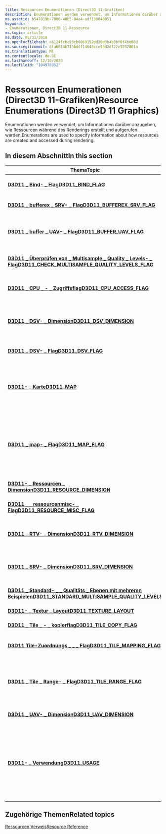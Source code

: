 ```yaml
---
title: Ressourcen Enumerationen (Direct3D 11-Grafiken)
description: Enumerationen werden verwendet, um Informationen darüber anzugeben, wie Ressourcen während des Renderings erstellt und aufgerufen werden.
ms.assetid: b547819b-7006-40b5-84a4-adf198048051
keywords:
- Enumerationen, Direct3D 11-Ressource
ms.topic: article
ms.date: 05/31/2018
ms.openlocfilehash: d6124fcbc93cb0069152dd20d3b4b3bf0f4be60d
ms.sourcegitcommit: 8fa6614b715bddf14648cce36d2df22e5232801a
ms.translationtype: MT
ms.contentlocale: de-DE
ms.lasthandoff: 12/10/2020
ms.locfileid: "104976952"
---
```

# <a name="resource-enumerations-direct3d-11-graphics"></a><span data-ttu-id="9b760-104">Ressourcen Enumerationen (Direct3D 11-Grafiken)</span><span class="sxs-lookup"><span data-stu-id="9b760-104">Resource Enumerations (Direct3D 11 Graphics)</span></span>

<span data-ttu-id="9b760-105">Enumerationen werden verwendet, um Informationen darüber anzugeben, wie Ressourcen während des Renderings erstellt und aufgerufen werden.</span><span class="sxs-lookup"><span data-stu-id="9b760-105">Enumerations are used to specify information about how resources are created and accessed during rendering.</span></span>


## <a name="in-this-section"></a><span data-ttu-id="9b760-106">In diesem Abschnitt</span><span class="sxs-lookup"><span data-stu-id="9b760-106">In this section</span></span>



| <span data-ttu-id="9b760-107">Thema</span><span class="sxs-lookup"><span data-stu-id="9b760-107">Topic</span></span>                                                                                                               | <span data-ttu-id="9b760-108">BESCHREIBUNG</span><span class="sxs-lookup"><span data-stu-id="9b760-108">Description</span></span>                                                                                                                                                                                   |
|---------------------------------------------------------------------------------------------------------------------|-----------------------------------------------------------------------------------------------------------------------------------------------------------------------------------------------|
| [<span data-ttu-id="9b760-109">**D3D11 \_ Bind- \_ Flag**</span><span class="sxs-lookup"><span data-stu-id="9b760-109">**D3D11\_BIND\_FLAG**</span></span>](/windows/desktop/api/D3D11/ne-d3d11-d3d11_bind_flag)<br/>                                                             | <span data-ttu-id="9b760-110">Gibt an, wie eine Ressource an die Pipeline gebunden wird.</span><span class="sxs-lookup"><span data-stu-id="9b760-110">Identifies how to bind a resource to the pipeline.</span></span><br/>                                                                                                                                 |
| [<span data-ttu-id="9b760-111">**D3D11 \_ bufferex \_ SRV- \_ Flag**</span><span class="sxs-lookup"><span data-stu-id="9b760-111">**D3D11\_BUFFEREX\_SRV\_FLAG**</span></span>](/windows/desktop/api/D3D11/ne-d3d11-d3d11_bufferex_srv_flag)<br/>                                            | <span data-ttu-id="9b760-112">Gibt an, wie eine Puffer Ressource angezeigt wird.</span><span class="sxs-lookup"><span data-stu-id="9b760-112">Identifies how to view a buffer resource.</span></span><br/>                                                                                                                                          |
| [<span data-ttu-id="9b760-113">**D3D11 \_ buffer \_ UAV- \_ Flag**</span><span class="sxs-lookup"><span data-stu-id="9b760-113">**D3D11\_BUFFER\_UAV\_FLAG**</span></span>](/windows/desktop/api/D3D11/ne-d3d11-d3d11_buffer_uav_flag)<br/>                                                | <span data-ttu-id="9b760-114">Identifiziert Ansichtsoptionen für ungeordnete Zugriffe für eine Puffer Ressource.</span><span class="sxs-lookup"><span data-stu-id="9b760-114">Identifies unordered-access view options for a buffer resource.</span></span><br/>                                                                                                                    |
| [<span data-ttu-id="9b760-115">**D3D11 \_ Überprüfen von \_ Multisample \_ Quality \_ Levels- \_ Flag**</span><span class="sxs-lookup"><span data-stu-id="9b760-115">**D3D11\_CHECK\_MULTISAMPLE\_QUALITY\_LEVELS\_FLAG**</span></span>](/windows/desktop/api/D3D11_2/ne-d3d11_2-d3d11_check_multisample_quality_levels_flag)<br/> | <span data-ttu-id="9b760-116">Gibt Aufschluss über das Überprüfen von Qualitäts Ebenen mit mehreren Beispielen.</span><span class="sxs-lookup"><span data-stu-id="9b760-116">Identifies how to check multisample quality levels.</span></span><br/>                                                                                                                                |
| [<span data-ttu-id="9b760-117">**D3D11 \_ CPU \_ - \_ Zugriffsflag**</span><span class="sxs-lookup"><span data-stu-id="9b760-117">**D3D11\_CPU\_ACCESS\_FLAG**</span></span>](/windows/desktop/api/D3D11/ne-d3d11-d3d11_cpu_access_flag)<br/>                                                | <span data-ttu-id="9b760-118">Gibt die Typen des für eine Ressource zulässigen CPU-Zugriffs an.</span><span class="sxs-lookup"><span data-stu-id="9b760-118">Specifies the types of CPU access allowed for a resource.</span></span><br/>                                                                                                                          |
| [<span data-ttu-id="9b760-119">**D3D11 \_ DSV- \_ Dimension**</span><span class="sxs-lookup"><span data-stu-id="9b760-119">**D3D11\_DSV\_DIMENSION**</span></span>](/windows/desktop/api/D3D11/ne-d3d11-d3d11_dsv_dimension)<br/>                                                     | <span data-ttu-id="9b760-120">Gibt an, wie auf eine Ressource zugegriffen werden kann, die in einer Ansicht der tiefen Schablone verwendet wird.</span><span class="sxs-lookup"><span data-stu-id="9b760-120">Specifies how to access a resource used in a depth-stencil view.</span></span><br/>                                                                                                                   |
| [<span data-ttu-id="9b760-121">**D3D11 \_ DSV- \_ Flag**</span><span class="sxs-lookup"><span data-stu-id="9b760-121">**D3D11\_DSV\_FLAG**</span></span>](/windows/desktop/api/D3D11/ne-d3d11-d3d11_dsv_flag)<br/>                                                               | <span data-ttu-id="9b760-122">Optionen für die Anzeige der tiefen Schablone.</span><span class="sxs-lookup"><span data-stu-id="9b760-122">Depth-stencil view options.</span></span><br/>                                                                                                                                                        |
| [<span data-ttu-id="9b760-123">**D3D11- \_ Karte**</span><span class="sxs-lookup"><span data-stu-id="9b760-123">**D3D11\_MAP**</span></span>](/windows/desktop/api/D3D11/ne-d3d11-d3d11_map)<br/>                                                                          | <span data-ttu-id="9b760-124">Identifiziert eine Ressource, auf die der CPU-Lese-und Schreibvorgang zugreifen soll.</span><span class="sxs-lookup"><span data-stu-id="9b760-124">Identifies a resource to be accessed for reading and writing by the CPU.</span></span> <span data-ttu-id="9b760-125">Anwendungen können eines oder mehrere dieser Flags kombinieren.</span><span class="sxs-lookup"><span data-stu-id="9b760-125">Applications may combine one or more of these flags.</span></span><br/>                                                      |
| [<span data-ttu-id="9b760-126">**D3D11 \_ map- \_ Flag**</span><span class="sxs-lookup"><span data-stu-id="9b760-126">**D3D11\_MAP\_FLAG**</span></span>](/windows/desktop/api/D3D11/ne-d3d11-d3d11_map_flag)<br/>                                                               | <span data-ttu-id="9b760-127">Gibt an, wie die CPU reagieren soll, wenn eine Anwendung die [**Verknüpfung id3d11devicecontext aus:: Map**](/windows/desktop/api/D3D11/nf-d3d11-id3d11devicecontext-map) -Methode für eine von der GPU verwendete Ressource aufruft.</span><span class="sxs-lookup"><span data-stu-id="9b760-127">Specifies how the CPU should respond when an application calls the [**ID3D11DeviceContext::Map**](/windows/desktop/api/D3D11/nf-d3d11-id3d11devicecontext-map) method on a resource that is being used by the GPU.</span></span><br/> |
| [<span data-ttu-id="9b760-128">**D3D11- \_ Ressourcen \_ Dimension**</span><span class="sxs-lookup"><span data-stu-id="9b760-128">**D3D11\_RESOURCE\_DIMENSION**</span></span>](/windows/desktop/api/D3D11/ne-d3d11-d3d11_resource_dimension)<br/>                                           | <span data-ttu-id="9b760-129">Identifiziert den Typ der verwendeten Ressource.</span><span class="sxs-lookup"><span data-stu-id="9b760-129">Identifies the type of resource being used.</span></span><br/>                                                                                                                                        |
| [<span data-ttu-id="9b760-130">**D3D11 \_ \_ ressourcenmisc- \_ Flag**</span><span class="sxs-lookup"><span data-stu-id="9b760-130">**D3D11\_RESOURCE\_MISC\_FLAG**</span></span>](/windows/desktop/api/D3D11/ne-d3d11-d3d11_resource_misc_flag)<br/>                                          | <span data-ttu-id="9b760-131">Identifiziert Optionen für Ressourcen.</span><span class="sxs-lookup"><span data-stu-id="9b760-131">Identifies options for resources.</span></span><br/>                                                                                                                                                  |
| [<span data-ttu-id="9b760-132">**D3D11 \_ RTV- \_ Dimension**</span><span class="sxs-lookup"><span data-stu-id="9b760-132">**D3D11\_RTV\_DIMENSION**</span></span>](/windows/desktop/api/D3D11/ne-d3d11-d3d11_rtv_dimension)<br/>                                                     | <span data-ttu-id="9b760-133">Diese Flags identifizieren den Typ der Ressource, die als Renderziel angezeigt wird.</span><span class="sxs-lookup"><span data-stu-id="9b760-133">These flags identify the type of resource that will be viewed as a render target.</span></span><br/>                                                                                                  |
| <span data-ttu-id="9b760-134">[**D3D11 \_ SRV- \_ Dimension**](/previous-versions/windows/desktop/legacy/ff476217(v=vs.85))</span><span class="sxs-lookup"><span data-stu-id="9b760-134">[**D3D11\_SRV\_DIMENSION**](/previous-versions/windows/desktop/legacy/ff476217(v=vs.85))</span></span><br/>                                                     | <span data-ttu-id="9b760-135">Diese Flags identifizieren den Typ der Ressource, die als Shader-Ressource angezeigt wird.</span><span class="sxs-lookup"><span data-stu-id="9b760-135">These flags identify the type of resource that will be viewed as a shader resource.</span></span><br/>                                                                                                |
| [<span data-ttu-id="9b760-136">**D3D11 \_ Standard- \_ \_ Qualitäts \_ Ebenen mit mehreren Beispielen**</span><span class="sxs-lookup"><span data-stu-id="9b760-136">**D3D11\_STANDARD\_MULTISAMPLE\_QUALITY\_LEVELS**</span></span>](/windows/desktop/api/D3D11/ne-d3d11-d3d11_standard_multisample_quality_levels)<br/>       | <span data-ttu-id="9b760-137">Gibt einen mehrdimensionalen Mustertyp an.</span><span class="sxs-lookup"><span data-stu-id="9b760-137">Specifies a multi-sample pattern type.</span></span><br/>                                                                                                                                             |
| [<span data-ttu-id="9b760-138">**D3D11- \_ Textur \_ Layout**</span><span class="sxs-lookup"><span data-stu-id="9b760-138">**D3D11\_TEXTURE\_LAYOUT**</span></span>](/windows/desktop/api/D3D11_3/ne-d3d11_3-d3d11_texture_layout)<br/>                                                   | <span data-ttu-id="9b760-139">Gibt Textur Layout-Optionen an.</span><span class="sxs-lookup"><span data-stu-id="9b760-139">Specifies texture layout options.</span></span><br/>                                                                                                                                                  |
| [<span data-ttu-id="9b760-140">**D3D11 \_ Tile \_ - \_ kopierflag**</span><span class="sxs-lookup"><span data-stu-id="9b760-140">**D3D11\_TILE\_COPY\_FLAG**</span></span>](/windows/desktop/api/D3D11_2/ne-d3d11_2-d3d11_tile_copy_flag)<br/>                                                 | <span data-ttu-id="9b760-141">Gibt an, wie eine Kachel kopiert wird.</span><span class="sxs-lookup"><span data-stu-id="9b760-141">Identifies how to copy a tile.</span></span><br/>                                                                                                                                                     |
| [<span data-ttu-id="9b760-142">**D3D11 Tile-Zuordnungs \_ \_ \_ Flag**</span><span class="sxs-lookup"><span data-stu-id="9b760-142">**D3D11\_TILE\_MAPPING\_FLAG**</span></span>](/windows/desktop/api/D3D11_2/ne-d3d11_2-d3d11_tile_mapping_flag)<br/>                                           | <span data-ttu-id="9b760-143">Gibt an, wie ein Kachel Zuordnungs Vorgang durchgeführt wird.</span><span class="sxs-lookup"><span data-stu-id="9b760-143">Identifies how to perform a tile-mapping operation.</span></span><br/>                                                                                                                                |
| [<span data-ttu-id="9b760-144">**D3D11 \_ Tile \_ Range- \_ Flag**</span><span class="sxs-lookup"><span data-stu-id="9b760-144">**D3D11\_TILE\_RANGE\_FLAG**</span></span>](/windows/desktop/api/d3d11_2/ne-d3d11_2-d3d11_tile_range_flag)<br/>                                                | <span data-ttu-id="9b760-145">Gibt einen Bereich von Kachel Zuordnungen an, der mit [**ID3D11DeviceContext2:: updatetiles**](/windows/desktop/api/D3D11_2/nf-d3d11_2-id3d11devicecontext2-updatetiles)verwendet werden soll.</span><span class="sxs-lookup"><span data-stu-id="9b760-145">Specifies a range of tile mappings to use with [**ID3D11DeviceContext2::UpdateTiles**](/windows/desktop/api/D3D11_2/nf-d3d11_2-id3d11devicecontext2-updatetiles).</span></span><br/>                                                      |
| [<span data-ttu-id="9b760-146">**D3D11 \_ UAV- \_ Dimension**</span><span class="sxs-lookup"><span data-stu-id="9b760-146">**D3D11\_UAV\_DIMENSION**</span></span>](/windows/desktop/api/D3D11/ne-d3d11-d3d11_uav_dimension)<br/>                                                     | <span data-ttu-id="9b760-147">Optionen für ungeordnete Zugriffs Ansicht.</span><span class="sxs-lookup"><span data-stu-id="9b760-147">Unordered-access view options.</span></span><br/>                                                                                                                                                     |
| [<span data-ttu-id="9b760-148">**D3D11- \_ Verwendung**</span><span class="sxs-lookup"><span data-stu-id="9b760-148">**D3D11\_USAGE**</span></span>](/windows/desktop/api/D3D11/ne-d3d11-d3d11_usage)<br/>                                                                      | <span data-ttu-id="9b760-149">Identifiziert die erwartete Ressourcenverwendung während des Renderings.</span><span class="sxs-lookup"><span data-stu-id="9b760-149">Identifies expected resource use during rendering.</span></span> <span data-ttu-id="9b760-150">Die Verwendung gibt direkt an, ob die CPU und/oder die Grafikverarbeitungseinheit (Graphics Processing Unit, GPU) auf eine Ressource zugreifen kann.</span><span class="sxs-lookup"><span data-stu-id="9b760-150">The usage directly reflects whether a resource is accessible by the CPU and/or the graphics processing unit (GPU).</span></span><br/>              |



 

## <a name="related-topics"></a><span data-ttu-id="9b760-151">Zugehörige Themen</span><span class="sxs-lookup"><span data-stu-id="9b760-151">Related topics</span></span>

<dl> <dt>

[<span data-ttu-id="9b760-152">Ressourcen Verweis</span><span class="sxs-lookup"><span data-stu-id="9b760-152">Resource Reference</span></span>](d3d11-graphics-reference-resource.md)
</dt> </dl>

 

